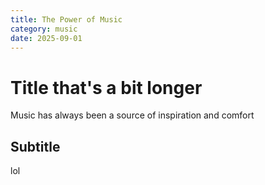 ```yaml
---
title: The Power of Music
category: music
date: 2025-09-01
---
```


# Title that's a bit longer
Music has always been a source of inspiration and comfort
## Subtitle
lol

